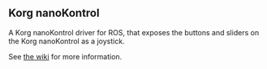 ## Korg nanoKontrol

A Korg nanoKontrol driver for ROS, that exposes the buttons and sliders on the Korg nanoKontrol as a joystick.

See [the wiki](http://ros.org/wiki/korg_nanokontrol) for more information.
